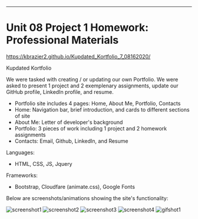 
---------------------------------------------------------------------------------

# Unit 08 Project 1 Homework: Professional Materials

https://kbrazier2.github.io/Kupdated_Kortfolio_7_08162020/

Kupdated Kortfolio

We were tasked with creating / or updating our own Portfolio. We were asked to present 1 project and 2 exemplenary assignments, update our GitHub profile, LinkedIn profile, and resume.

- Portfolio site includes 4 pages: Home, About Me, Portfolio, Contacts
- Home: Navigation bar, brief introduction, and cards to different sections of site
- About Me: Letter of developer's background
- Portfolio: 3 pieces of work including 1 project and 2 homework assignments
- Contacts: Email, Github, LinkedIn, and Resume

Languages:
- HTML, CSS, JS, Jquery

Frameworks:
- Bootstrap, Cloudfare (animate.css), Google Fonts

Below are screenshots/animations showing the site's functionality:

![screenshot1](2020-08-18.png)
![screenshot2](2020-08-18_(1).png)
![screenshot3](2020-08-18_(2).png)
![screenshot4](2020-08-18_(3).png)
![gifshot1](Untitled_Aug_18_2020_10_31_AM.gif)
